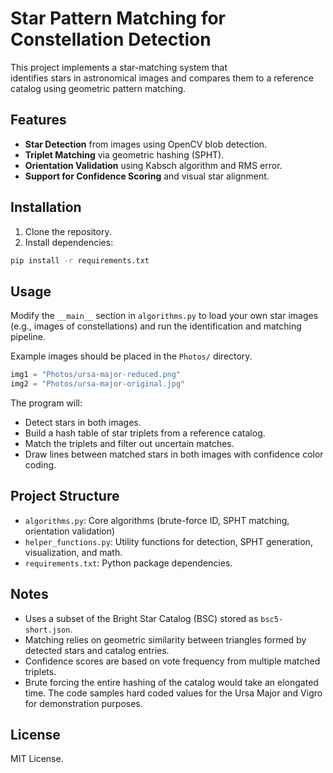 # Star Pattern Matching for Constellation Detection

This project implements a star-matching system that\
identifies stars in astronomical images and compares them to a reference catalog using geometric pattern matching.

## Features

- **Star Detection** from images using OpenCV blob detection.
- **Triplet Matching** via geometric hashing (SPHT).
- **Orientation Validation** using Kabsch algorithm and RMS error.
- **Support for Confidence Scoring** and visual star alignment.

## Installation

1. Clone the repository.
2. Install dependencies:

```bash
pip install -r requirements.txt
```

## Usage

Modify the `__main__` section in `algorithms.py` to load your own star images (e.g., images of constellations) and run the identification and matching pipeline.

Example images should be placed in the `Photos/` directory.

```python
img1 = "Photos/ursa-major-reduced.png"
img2 = "Photos/ursa-major-original.jpg"
```

The program will:

- Detect stars in both images.
- Build a hash table of star triplets from a reference catalog.
- Match the triplets and filter out uncertain matches.
- Draw lines between matched stars in both images with confidence color coding.

## Project Structure

- `algorithms.py`: Core algorithms (brute-force ID, SPHT matching, orientation validation)
- `helper_functions.py`: Utility functions for detection, SPHT generation, visualization, and math.
- `requirements.txt`: Python package dependencies.

## Notes

- Uses a subset of the Bright Star Catalog (BSC) stored as `bsc5-short.json`.
- Matching relies on geometric similarity between triangles formed by detected stars and catalog entries.
- Confidence scores are based on vote frequency from multiple matched triplets.
- Brute forcing the entire hashing of the catalog would take an elongated time. The code samples hard coded values for the Ursa Major and Vigro for demonstration purposes.

## License

MIT License.

